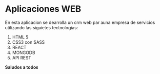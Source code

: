 # Aplicaciones WEB

En esta aplicacion se dearrolla un crm web par auna empresa de servicios utilizando las siguietes tectnologias:

1. HTML 5
1. CSS3 con SASS
1. REACT
1. MONGODB
1. API REST

**Saludos a todos**